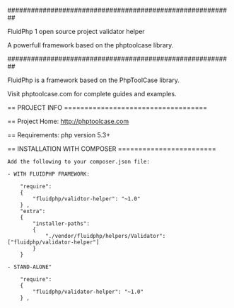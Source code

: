  ##########################################################

FluidPhp 1 open source project validator helper

A powerfull framework based on the phptoolcase library.

##########################################################

FluidPhp is a framework based on the PhpToolCase library.

Visit phptoolcase.com for complete guides and examples.

== PROJECT INFO ===================================

== Project Home: http://phptoolcase.com

== Requirements: php version 5.3+

== INSTALLATION WITH COMPOSER ========================
	
	Add the following to your composer.json file:
	
	- WITH FLUIDPHP FRAMEWORK:

		"require": 
		{
			"fluidphp/validtor-helper": "~1.0"
		} ,
		"extra": 
		{
			"installer-paths": 
			{
				"./vendor/fluidphp/helpers/Validator": ["fluidphp/validator-helper"]
			}
		}
		
	- STAND-ALONE"
	
		"require": 
		{
			"fluidphp/validator-helper": "~1.0"
		} ,